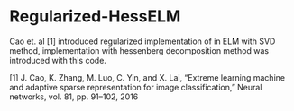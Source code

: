 # Regularized-HessELM
Cao et. al [1] introduced regularized implementation of in ELM with SVD method, implementation
with hessenberg decomposition method was introduced with this code.

[1] J. Cao, K. Zhang, M. Luo, C. Yin, and X. Lai, “Extreme learning machine and adaptive sparse
representation for image classification,” Neural networks, vol. 81, pp. 91–102, 2016
